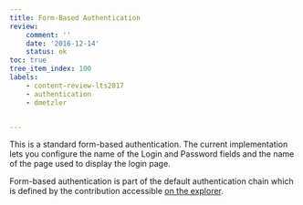 ```yaml
---
title: Form-Based Authentication
review:
    comment: ''
    date: '2016-12-14'
    status: ok
toc: true
tree_item_index: 100
labels:
    - content-review-lts2017
    - authentication
    - dmetzler


---
```

This is a standard form-based authentication. The current implementation lets you configure the name of the Login and Password fields and the name of the page used to display the login page.

Form-based authentication is part of the default authentication chain which is defined by the contribution accessible [on the explorer](http://explorer.nuxeo.com/nuxeo/site/distribution/Nuxeo%20Platform%20LTS%202016-8.10/viewExtensionPoint/org.nuxeo.ecm.platform.ui.web.auth.service.PluggableAuthenticationService--chain).
